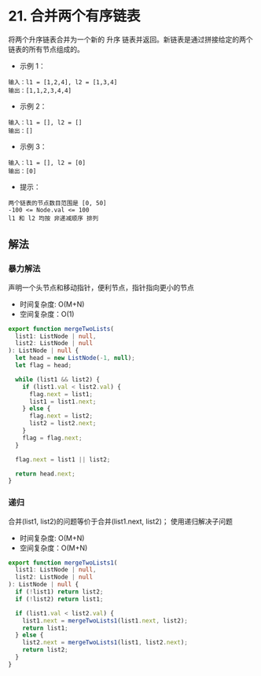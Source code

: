 # 21. 合并两个有序链表

将两个升序链表合并为一个新的 升序 链表并返回。新链表是通过拼接给定的两个链表的所有节点组成的。

- 示例 1：

```
输入：l1 = [1,2,4], l2 = [1,3,4]
输出：[1,1,2,3,4,4]
```

- 示例 2：

```
输入：l1 = [], l2 = []
输出：[]
```

- 示例 3：

```
输入：l1 = [], l2 = [0]
输出：[0]
```

- 提示：

```
两个链表的节点数目范围是 [0, 50]
-100 <= Node.val <= 100
l1 和 l2 均按 非递减顺序 排列
```

## 解法

### 暴力解法

声明一个头节点和移动指针，便利节点，指针指向更小的节点

- 时间复杂度: O(M+N)
- 空间复杂度：O(1)

```ts
export function mergeTwoLists(
  list1: ListNode | null,
  list2: ListNode | null
): ListNode | null {
  let head = new ListNode(-1, null);
  let flag = head;

  while (list1 && list2) {
    if (list1.val < list2.val) {
      flag.next = list1;
      list1 = list1.next;
    } else {
      flag.next = list2;
      list2 = list2.next;
    }
    flag = flag.next;
  }

  flag.next = list1 || list2;

  return head.next;
}
```

### 递归

合并(list1, list2)的问题等价于合并(list1.next, list2)；
使用递归解决子问题

- 时间复杂度: O(M+N)
- 空间复杂度：O(M+N)

```ts
export function mergeTwoLists1(
  list1: ListNode | null,
  list2: ListNode | null
): ListNode | null {
  if (!list1) return list2;
  if (!list2) return list1;

  if (list1.val < list2.val) {
    list1.next = mergeTwoLists1(list1.next, list2);
    return list1;
  } else {
    list2.next = mergeTwoLists1(list1, list2.next);
    return list2;
  }
}
```
